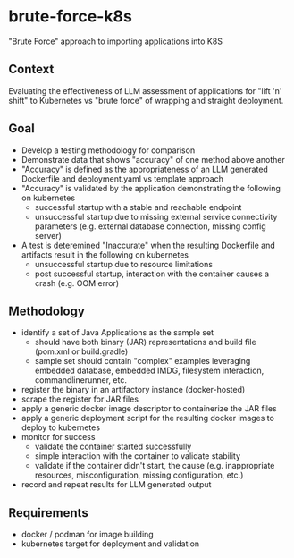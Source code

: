 # brute-force-k8s
"Brute Force" approach to importing applications into K8S

## Context

Evaluating the effectiveness of LLM assessment of applications for "lift 'n' shift" to Kubernetes vs "brute force" of wrapping and straight deployment.

## Goal

- Develop a testing methodology for comparison
- Demonstrate data that shows "accuracy" of one method above another
- "Accuracy" is defined as the appropriateness of an LLM generated Dockerfile and deployment.yaml vs template approach
- "Accuracy" is validated by the application demonstrating the following on kubernetes
    - successful startup with a stable and reachable endpoint
    - unsuccessful startup due to missing external service connectivity parameters (e.g. external database connection, missing config server)
- A test is deteremined "Inaccurate" when the resulting Dockerfile and artifacts result in the following on kubernetes
    - unsuccessful startup due to resource limitations
    - post successful startup, interaction with the container causes a crash (e.g. OOM error)

## Methodology

- identify a set of Java Applications as the sample set
    - should have both binary (JAR) representations and build file (pom.xml or build.gradle)
    - sample set should contain "complex" examples leveraging embedded database, embedded IMDG, filesystem interaction, commandlinerunner, etc.
- register the binary in an artifactory instance (docker-hosted)
- scrape the register for JAR files
- apply a generic docker image descriptor to containerize the JAR files
- apply a generic deployment script for the resulting docker images to deploy to kubernetes
- monitor for success
    - validate the container started successfully
    - simple interaction with the container to validate stability
    - validate if the container didn't start, the cause (e.g. inappropriate resources, misconfiguration, missing configuration, etc.)
- record and repeat results for LLM generated output


## Requirements

- docker / podman for image building
- kubernetes target for deployment and validation
